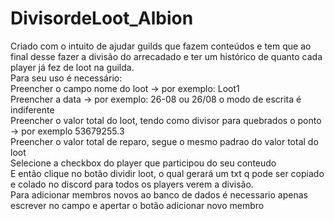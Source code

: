 # DivisordeLoot_Albion

Criado com o intuito de ajudar guilds que fazem conteúdos e tem que ao final desse fazer a divisão do arrecadado e ter um histórico de quanto cada player já fez de loot na guilda. <br />
Para seu uso é necessário: <br />
Preencher o campo nome do loot -> por exemplo: Loot1 <br />
Preencher a data -> por exemplo: 26-08 ou 26/08 o modo de escrita é indiferente <br />
Preencher o valor total do loot, tendo como divisor para quebrados o ponto -> por exemplo 53679255.3 <br />
Preencher o valor total de reparo, segue o mesmo padrao do valor total do loot <br />
Selecione a checkbox do player que participou do seu conteudo <br />
E então clique no botão dividir loot, o qual gerará um txt q pode ser copiado e colado no discord para todos os players verem a divisão. <br />
Para adicionar membros novos ao banco de dados é necessario apenas escrever no campo e apertar o botão adicionar novo membro
